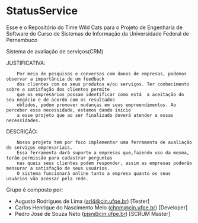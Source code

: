 # StatusService

Esse é o Repositório do Time Wild Cats para o Projeto de Engenharia de Software do Curso de Sistemas de Informação da Universidade Federal de Pernambuco



Sistema de avaliação de serviços(CRM)

JUSTIFICATIVA:

        Por meio de pesquisas e conversas com donos de empresas, podemos observar a importância de um feedback 
        dos clientes com os seus produtos e/ou serviços. Ter conhecimento sobre a satisfação dos clientes permite 
        que os empresários possam identificar como está  a aceitação do seu negócio e de acordo com os resultados
        obtidos, podem promover mudanças em seus empreendimentos. Ao perceber essa necessidade, estamos dando início 
        a esse projeto que ao ser finalizado deverá atender a essas necessidades.

DESCRIÇÃO:

        Nosso projeto tem por foco implementar uma ferramenta de avaliação de serviços empresariais.
        Essa ferramenta dará suporte a empresas que,fazendo uso da mesma, terão permissão para cadastrar perguntas
        nas quais seus clientes podem responder, assim as empresas poderão mensurar a satisfação de seus usuários.
        O sistema funcionará online tanto a empresa quanto os seus usuários vão acessar pela rede.

    
    
Grupo é composto por:

  - Augusto Rodrigues de Lima (arl4@cin.ufpe.br) [Tester]
  - Carlos Henrique do Nascimento Melo (chnm@cin.ufpe.br) [Developer]
  - Pedro José de Souza Neto (pjsn@cin.ufpe.br) [SCRUM Master]
